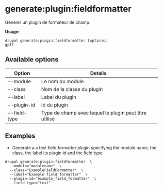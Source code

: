 # generate:plugin:fieldformatter
Générer un plugin de formateur de champ.

**Usage:**
```
drupal generate:plugin:fieldformatter [options]
gpff
```

## Available options
Option | Details
-------|-------------
--module | Le nom du module.
--class | Nom de la classe du plugin
--label | Label du plugin
--plugin-id | Id du plugin
--field-type | Type de champ avec lequel le plugin peut être utilisé

## Examples
* Generate a a text field formatter plugin specifying the module name, the class, the label its plugin id and the field type
```
drupal generate:plugin:fieldformatter  \
  --module="modulename"  \
  --class="ExampleFieldFormatter"  \
  --label="Example field formatter"  \
  --plugin-id="example_field_formatter"  \
  --field-type="text"
```
